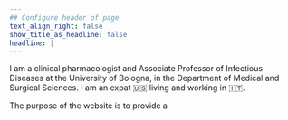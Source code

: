 ```yaml
---
## Configure header of page
text_align_right: false
show_title_as_headline: false
headline: |
---
```


<!-- this is a subheadline -->
I am a clinical pharmacologist and Associate Professor of Infectious Diseases at the University of Bologna, in the Department of Medical and Surgical Sciences. I am an expat :us: living and working in :it:.

The purpose of the website is to provide a 